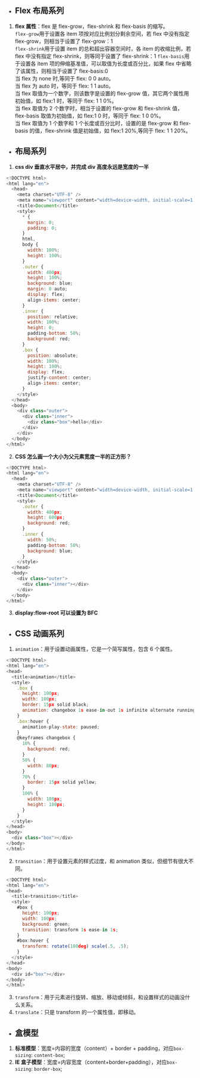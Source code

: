 - ## Flex 布局系列

1. **flex 属性**：flex 是 flex-grow，flex-shrink 和 flex-basis 的缩写。  
   `flex-grow`用于设置各 item 项按对应比例划分剩余空间，若 flex 中没有指定 flex-grow，则相当于设置了 flex-grow：1  
   `flex-shrink`用于设置 item 的总和超出容器空间时，各 item 的收缩比例，若 flex 中没有指定 flex-shrink，则等同于设置了 flex-shrink：1
   `flex-basis`用于设置各 item 项的伸缩基准值，可以取值为长度或百分比，如果 flex 中省略了该属性，则相当于设置了 flex-basis:0  
   当 flex 为 none 时,等同于 flex: 0 0 auto。  
   当 flex 为 auto 时，等同于 flex: 1 1 auto。  
   当 flex 取值为一个数字，则该数字是设置的 flex-grow 值，其它两个属性用初始值，如 flex:1 时，等同于 flex: 1 1 0%。  
   当 flex 取值为 2 个数字时，相当于设置的 flex-grow 和 flex-shrink 值，flex-basis 取值为初始值，如 flex:1 0 时，等同于 flex: 1 0 0%。  
   当 flex 取值为 1 个数字和 1 个长度或百分比时，设置的是 flex-grow 和 flex-basis 的值，flex-shrink 值是初始值，如 flex:1 20%,等同于 flex: 1 1 20%。

- ## 布局系列

1. **css div 垂直水平居中，并完成 div 高度永远是宽度的一半**

```js
<!DOCTYPE html>
<html lang="en">
  <head>
    <meta charset="UTF-8" />
    <meta name="viewport" content="width=device-width, initial-scale=1.0" />
    <title>Document</title>
    <style>
      * {
        margin: 0;
        padding: 0;
      }
      html,
      body {
        width: 100%;
        height: 100%;
      }
      .outer {
        width: 400px;
        height: 100%;
        background: blue;
        margin: 0 auto;
        display: flex;
        align-items: center;
      }
      .inner {
        position: relative;
        width: 100%;
        height: 0;
        padding-bottom: 50%;
        background: red;
      }
      .box {
        position: absolute;
        width: 100%;
        height: 100%;
        display: flex;
        justify-content: center;
        align-items: center;
      }
    </style>
  </head>
  <body>
    <div class="outer">
      <div class="inner">
        <div class="box">hello</div>
      </div>
    </div>
  </body>
</html>
```

2. **CSS 怎么画一个大小为父元素宽度一半的正方形？**

```js
<!DOCTYPE html>
<html lang="en">
  <head>
    <meta charset="UTF-8" />
    <meta name="viewport" content="width=device-width, initial-scale=1.0" />
    <title>Document</title>
    <style>
      .outer {
        width: 400px;
        height: 600px;
        background: red;
      }
      .inner {
        width: 50%;
        padding-bottom: 50%;
        background: blue;
      }
    </style>
  </head>
  <body>
    <div class="outer">
      <div class="inner"></div>
    </div>
  </body>
</html>
```

3. **display:flow-root 可以设置为 BFC**

- ## CSS 动画系列

1. `animation`：用于设置动画属性，它是一个简写属性，包含 6 个属性。

```js
<!DOCTYPE html>
<html lang="en">
<head>
  <title>animation</title>
  <style>
    .box {
      height: 100px;
      width: 100px;
      border: 15px solid black;
      animation: changebox 1s ease-in-out 1s infinite alternate running forwards;
    }
    .box:hover {
      animation-play-state: paused;
    }
    @keyframes changebox {
      10% {
        background: red;
      }
      50% {
        width: 80px;
      }
      70% {
        border: 15px solid yellow;
      }
      100% {
        width: 180px;
        height: 180px;
      }
    }
  </style>
</head>
<body>
  <div class="box"></div>
</body>
</html>
```

2. `transition`：用于设置元素的样式过度，和 animation 类似，但细节有很大不同。

```js
<!DOCTYPE html>
<html lang="en">
<head>
  <title>transition</title>
  <style>
    #box {
      height: 100px;
      width: 100px;
      background: green;
      transition: transform 1s ease-in 1s;
    }
    #box:hover {
      transform: rotate(180deg) scale(.5, .5);
    }
  </style>
</head>
<body>
  <div id="box"></div>
</body>
</html>
```

3. `transform`：用于元素进行旋转、缩放、移动或倾斜，和设置样式的动画没什么关系。
4. `translate`：只是 transform 的一个属性值，即移动。

- ## 盒模型

1. **标准模型**：宽度=内容的宽度（content）+ border + padding，对应`box-sizing`: `content-box`;
2. **IE 盒子模型**：宽度=内容宽度（content+border+padding），对应`box-sizing`: `border-box`;
